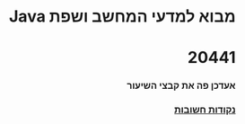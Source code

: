 <div dir="rtl">

# מבוא למדעי המחשב ושפת Java
# 20441
### אעדכן פה את קבצי השיעור

### <a href="https://github.com/BuStRaMa/OpenU-IntroToJava/wiki"> נקודות חשובות </a>

</div>
